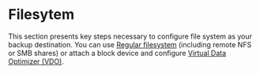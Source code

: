# Filesytem

This section presents key steps necessary to configure file system as your backup destination. You can use [Regular filesystem](regular-filesystem.md) \(including remote NFS or SMB shares\) or attach a block device and configure [Virtual Data Optimizer \(VDO\)](virtual-data-optimizer-vdo.md).

